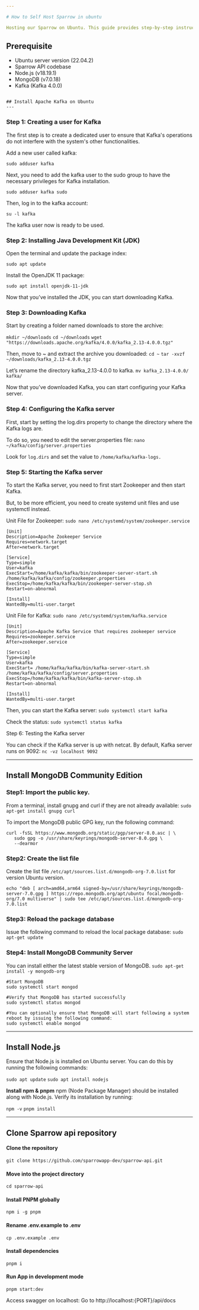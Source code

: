 ```yaml
---

# How to Self Host Sparrow in ubuntu

Hosting our Sparrow on Ubuntu. This guide provides step-by-step instructions for self-hosting our Sparrow API on an Ubuntu server.

```
Prerequisite
-------------------------------------------------------------
   - Ubuntu server version (22.04.2)
   - Sparrow API codebase
   - Node.js (v18.19.1)
   - MongoDB (v7.0.18)
   - Kafka (Kafka 4.0.0)
```

## Install Apache Kafka on Ubuntu
---
```

### Step 1: Creating a user for Kafka
The first step is to create a dedicated user to ensure that Kafka's operations do not interfere with the system's other functionalities.

Add a new user called kafka:

`sudo adduser kafka`

Next, you need to add the kafka user to the sudo group to have the necessary privileges for Kafka installation.

`sudo adduser kafka sudo`

Then, log in to the kafka account:

`su -l kafka`

The kafka user now is ready to be used.

### Step 2: Installing Java Development Kit (JDK)
Open the terminal and update the package index: 

`sudo apt update`

Install the OpenJDK 11 package:

`sudo apt install openjdk-11-jdk`

Now that you’ve installed the JDK, you can start downloading Kafka.

### Step 3: Downloading Kafka
Start by creating a folder named downloads to store the archive:

`mkdir ~/downloads`
`cd ~/downloads`
`wget "https://downloads.apache.org/kafka/4.0.0/kafka_2.13-4.0.0.tgz"`

Then, move to ~ and extract the archive you downloaded:
`cd ~`
`tar -xvzf ~/downloads/kafka_2.13-4.0.0.tgz`

Let’s rename the directory kafka_2.13-4.0.0 to kafka.
`mv kafka_2.13-4.0.0/ kafka/`

Now that you’ve downloaded Kafka, you can start configuring your Kafka server.

### Step 4: Configuring the Kafka server
First, start by setting the log.dirs property to change the directory where the Kafka logs are.

To do so, you need to edit the server.properties file:
`nano ~/kafka/config/server.properties`

Look for `log.dirs` and set the value to `/home/kafka/kafka-logs.`


### Step 5: Starting the Kafka server

To start the Kafka server, you need to first start Zookeeper and then start Kafka.

But, to be more efficient, you need to create systemd unit files and use systemctl instead.

Unit File for Zookeeper:
`sudo nano /etc/systemd/system/zookeeper.service`

```
[Unit]
Description=Apache Zookeeper Service
Requires=network.target                 
After=network.target                 

[Service]
Type=simple
User=kafka
ExecStart=/home/kafka/kafka/bin/zookeeper-server-start.sh /home/kafka/kafka/config/zookeeper.properties        
ExecStop=/home/kafka/kafka/bin/zookeeper-server-stop.sh
Restart=on-abnormal

[Install]
WantedBy=multi-user.target
```
 
 Unit File for Kafka:
`sudo nano /etc/systemd/system/kafka.service`

```
[Unit]
Description=Apache Kafka Service that requires zookeeper service
Requires=zookeeper.service
After=zookeeper.service

[Service]
Type=simple
User=kafka
ExecStart= /home/kafka/kafka/bin/kafka-server-start.sh /home/kafka/kafka/config/server.properties                            
ExecStop=/home/kafka/kafka/bin/kafka-server-stop.sh
Restart=on-abnormal

[Install]
WantedBy=multi-user.target
```
Then, you can start the Kafka server:
`sudo systemctl start kafka`

Check the status:
`sudo systemctl status kafka`

Step 6: Testing the Kafka server

You can check if the Kafka server is up with netcat. By default, Kafka server runs on 9092:
`nc -vz localhost 9092`

---

## Install MongoDB Community Edition

### Step1: Import the public key.

From a terminal, install gnupg and curl if they are not already available:
`sudo apt-get install gnupg curl`

To import the MongoDB public GPG key, run the following command:

```
curl -fsSL https://www.mongodb.org/static/pgp/server-8.0.asc | \
   sudo gpg -o /usr/share/keyrings/mongodb-server-8.0.gpg \
   --dearmor
```

### Step2: Create the list file
Create the list file `/etc/apt/sources.list.d/mongodb-org-7.0.list` for version Ubuntu version.

```
echo "deb [ arch=amd64,arm64 signed-by=/usr/share/keyrings/mongodb-server-7.0.gpg ] https://repo.mongodb.org/apt/ubuntu focal/mongodb-org/7.0 multiverse" | sudo tee /etc/apt/sources.list.d/mongodb-org-7.0.list
```

### Step3: Reload the package database

Issue the following command to reload the local package database:
`sudo apt-get update`

### Step4: Install MongoDB Community Server
You can install either the latest stable version of MongoDB.
`sudo apt-get install -y mongodb-org`

```
#Start MongoDB
sudo systemctl start mongod

#Verify that MongoDB has started successfully
sudo systemctl status mongod

#You can optionally ensure that MongoDB will start following a system reboot by issuing the following command:
sudo systemctl enable mongod
```

---

## Install Node.js

Ensure that Node.js is installed on Ubuntu server. You can do this by running the following commands:

`sudo apt update`
`sudo apt install nodejs`

**Install npm & pnpm**
npm (Node Package Manager) should be installed along with Node.js. Verify its installation by running:

`npm -v`
`pnpm install`

---

## Clone Sparrow api repository

#### Clone the repository
    git clone https://github.com/sparrowapp-dev/sparrow-api.git

#### Move into the project directory
    cd sparrow-api

#### Install PNPM globally
    npm i -g pnpm

#### Rename .env.example to .env
    cp .env.example .env

#### Install dependencies
	pnpm i

#### Run App in development mode
	pnpm start:dev

Access swagger on localhost:
Go to http://localhost:{PORT}/api/docs





















